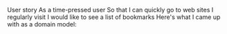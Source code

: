 

User story
As a time-pressed user
So that I can quickly go to web sites I regularly visit
I would like to see a list of bookmarks
Here's what I came up with as a domain model:


